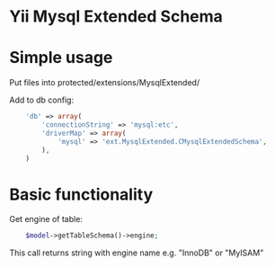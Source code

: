 Yii Mysql Extended Schema
====================================

Simple usage
=================
Put files into protected/extensions/MysqlExtended/

Add to db config:
```php
    'db' => array(
        'connectionString' => 'mysql:etc',
        'driverMap' => array(
            'mysql' => 'ext.MysqlExtended.CMysqlExtendedSchema',
        ),
    )
```

Basic functionality
================

Get engine of table:
```php
    $model->getTableSchema()->engine;
```
This call returns string with engine name e.g. "InnoDB" or "MyISAM"
